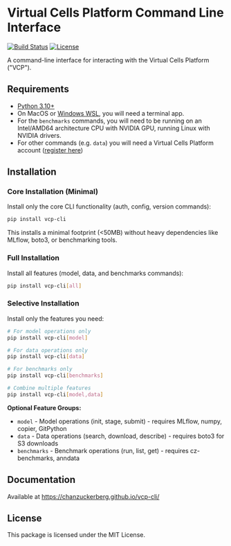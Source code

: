 # Virtual Cells Platform Command Line Interface

[![Build Status](https://img.shields.io/badge/build-passing-brightgreen)](https://github.com/chanzuckerberg/vcp-cli/actions)
[![License](https://img.shields.io/badge/license-MIT-blue)](LICENSE)

A command-line interface for interacting with the Virtual Cells Platform ("VCP").

## Requirements

- [Python 3.10+](https://www.python.org/downloads/)
- On MacOS or [Windows WSL](https://learn.microsoft.com/en-us/windows/wsl/), you will need a terminal app.
- For the `benchmarks` commands, you will need to be running on an Intel/AMD64 architecture CPU with NVIDIA GPU, running Linux with NVIDIA drivers.
- For other commands (e.g. `data`) you will need a Virtual Cells Platform account ([register here](https://virtualcellmodels.cziscience.com/?register=true))


## Installation

### Core Installation (Minimal)

Install only the core CLI functionality (auth, config, version commands):

```bash
pip install vcp-cli
```

This installs a minimal footprint (<50MB) without heavy dependencies like MLflow, boto3, or benchmarking tools.

### Full Installation

Install all features (model, data, and benchmarks commands):

```bash
pip install vcp-cli[all]
```

### Selective Installation

Install only the features you need:

```bash
# For model operations only
pip install vcp-cli[model]

# For data operations only
pip install vcp-cli[data]

# For benchmarks only
pip install vcp-cli[benchmarks]

# Combine multiple features
pip install vcp-cli[model,data]
```

**Optional Feature Groups:**
- `model` - Model operations (init, stage, submit) - requires MLflow, numpy, copier, GitPython
- `data` - Data operations (search, download, describe) - requires boto3 for S3 downloads
- `benchmarks` - Benchmark operations (run, list, get) - requires cz-benchmarks, anndata

## Documentation

Available at https://chanzuckerberg.github.io/vcp-cli/


## License

This package is licensed under the MIT License.